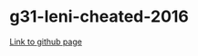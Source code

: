 # g31-leni-cheated-2016


[Link to github page](https://vinocastello.github.io/g31-leni-cheated-2016/)
